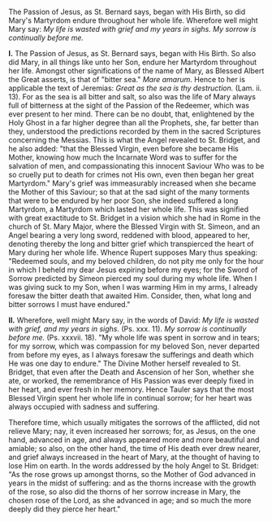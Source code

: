 
The Passion of Jesus, as St. Bernard says, began with His Birth, so did Mary\'s Martyrdom endure throughout her whole life. Wherefore well might Mary say: *My life is wasted with grief and my years in sighs. My sorrow is continually before me.*

**I\.** The Passion of Jesus, as St. Bernard says, began with His Birth. So also did Mary, in all things like unto her Son, endure her Martyrdom throughout her life. Amongst other significations of the name of Mary, as Blessed Albert the Great asserts, is that of \"bitter sea.\" *Mare amarum*. Hence to her is applicable the text of Jeremias: *Great as the sea is thy destruction.* (Lam. ii. 13). For as the sea is all bitter and salt, so also was the life of Mary always full of bitterness at the sight of the Passion of the Redeemer, which was ever present to her mind. There can be no doubt, that, enlightened by the Holy Ghost in a far higher degree than all the Prophets, she, far better than they, understood the predictions recorded by them in the sacred Scriptures concerning the Messias. This is what the Angel revealed to St. Bridget, and he also added: \"that the Blessed Virgin, even before she became His Mother, knowing how much the Incarnate Word was to suffer for the salvation of men, and compassionating this innocent Saviour Who was to be so cruelly put to death for crimes not His own, even then began her great Martyrdom.\" Mary\'s grief was immeasurably increased when she became the Mother of this Saviour; so that at the sad sight of the many torments that were to be endured by her poor Son, she indeed suffered a long Martyrdom, a Martyrdom which lasted her whole life. This was signified with great exactitude to St. Bridget in a vision which she had in Rome in the church of St. Mary Major, where the Blessed Virgin with St. Simeon, and an Angel bearing a very long sword, reddened with blood, appeared to her, denoting thereby the long and bitter grief which transpierced the heart of Mary during her whole life. Whence Rupert supposes Mary thus speaking: \"Redeemed souls, and my beloved children, do not pity me only for the hour in which I beheld my dear Jesus expiring before my eyes; for the Sword of Sorrow predicted by Simeon pierced my soul during my whole life. When I was giving suck to my Son, when I was warming Him in my arms, I already foresaw the bitter death that awaited Him. Consider, then, what long and bitter sorrows I must have endured.\"

**II\.** Wherefore, well might Mary say, in the words of David: *My life is wasted with grief, and my years in sighs.* (Ps. xxx. 11). *My sorrow is continually before me.* (Ps. xxxvii. 18). \"My whole life was spent in sorrow and in tears; for my sorrow, which was compassion for my beloved Son, never departed from before my eyes, as I always foresaw the sufferings and death which He was one day to endure.\" The Divine Mother herself revealed to St. Bridget, that even after the Death and Ascension of her Son, whether she ate, or worked, the remembrance of His Passion was ever deeply fixed in her heart, and ever fresh in her memory. Hence Tauler says that the most Blessed Virgin spent her whole life in continual sorrow; for her heart was always occupied with sadness and suffering.

Therefore time, which usually mitigates the sorrows of the afflicted, did not relieve Mary; nay, it even increased her sorrows; for, as Jesus, on the one hand, advanced in age, and always appeared more and more beautiful and amiable; so also, on the other hand, the time of His death ever drew nearer, and grief always increased in the heart of Mary, at the thought of having to lose Him on earth. In the words addressed by the holy Angel to St. Bridget: \"As the rose grows up amongst thorns, so the Mother of God advanced in years in the midst of suffering: and as the thorns increase with the growth of the rose, so also did the thorns of her sorrow increase in Mary, the chosen rose of the Lord, as she advanced in age; and so much the more deeply did they pierce her heart.\"


